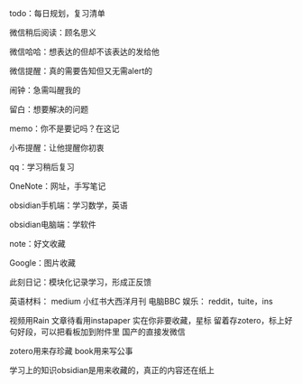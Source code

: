 
todo：每日规划，复习清单

微信稍后阅读：顾名思义

微信哈哈：想表达的但却不该表达的发给他

微信提醒：真的需要告知但又无需alert的

闹钟：急需叫醒我的

留白：想要解决的问题

memo：你不是要记吗？在这记

小布提醒：让他提醒你初衷

qq：学习稍后复习

OneNote：网址，手写笔记

obsidian手机端：学习数学，英语

obsidian电脑端：学软件

note：好文收藏

Google：图片收藏

此刻日记：模块化记录学习，形成正反馈


英语材料：
medium
小红书大西洋月刊
电脑BBC
娱乐：
reddit，tuite，ins

视频用Rain
文章待看用instapaper
实在你非要收藏，星标
留着存zotero，标上好句好段，可以把看板加到附件里
国产的直接发微信

zotero用来存珍藏
book用来写公事


学习上的知识obsidian是用来收藏的，真正的内容还在纸上



















